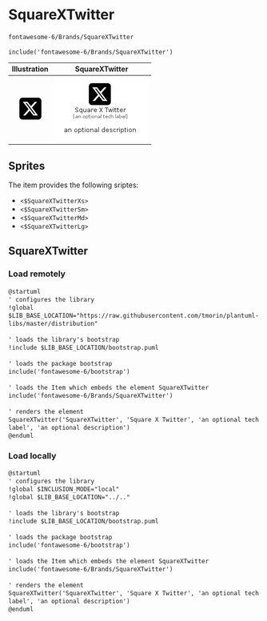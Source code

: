 # SquareXTwitter


```text
fontawesome-6/Brands/SquareXTwitter
```

```text
include('fontawesome-6/Brands/SquareXTwitter')
```



| Illustration | SquareXTwitter |
| :---: | :---: |
| ![illustration for Illustration](../../fontawesome-6/Brands/SquareXTwitter.png) | ![illustration for SquareXTwitter](../../fontawesome-6/Brands/SquareXTwitter.Local.png) |



## Sprites
The item provides the following sriptes:

- `<$SquareXTwitterXs>`
- `<$SquareXTwitterSm>`
- `<$SquareXTwitterMd>`
- `<$SquareXTwitterLg>`





## SquareXTwitter

### Load remotely
```plantuml
@startuml
' configures the library
!global $LIB_BASE_LOCATION="https://raw.githubusercontent.com/tmorin/plantuml-libs/master/distribution"

' loads the library's bootstrap
!include $LIB_BASE_LOCATION/bootstrap.puml

' loads the package bootstrap
include('fontawesome-6/bootstrap')

' loads the Item which embeds the element SquareXTwitter
include('fontawesome-6/Brands/SquareXTwitter')

' renders the element
SquareXTwitter('SquareXTwitter', 'Square X Twitter', 'an optional tech label', 'an optional description')
@enduml
```

### Load locally
```plantuml
@startuml
' configures the library
!global $INCLUSION_MODE="local"
!global $LIB_BASE_LOCATION="../.."

' loads the library's bootstrap
!include $LIB_BASE_LOCATION/bootstrap.puml

' loads the package bootstrap
include('fontawesome-6/bootstrap')

' loads the Item which embeds the element SquareXTwitter
include('fontawesome-6/Brands/SquareXTwitter')

' renders the element
SquareXTwitter('SquareXTwitter', 'Square X Twitter', 'an optional tech label', 'an optional description')
@enduml
```

